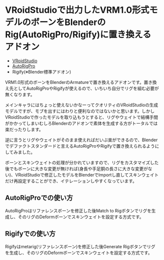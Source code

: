 # VRoidStudioで出力したVRM1.0形式モデルのボーンをBlenderのRig(AutoRigPro/Rigify)に置き換えるアドオン

- [VRoidStudio](https://vroid.com/studio)
- [AutoRigPro](https://blendermarket.com/products/auto-rig-pro)
- Rigify(※Blender標準アドオン)

VRM1.0形式のボーンをBlenderのArmatureで置き換えるアドオンです。置き換え先としてAutoRigProやRigifyが使えるので、いちいち自分でリグを組む必要が無くなります。

メインキャラにはちょっと使えないかなーってクオリティのVRoidStudioの生成モデルですが、モブを出すにはわりと便利なのではないかと思います。しかしVRoidStudioで作ったモデルを取り込もうとすると、リグやウェイトで結構手間がかかってしまいむしろBlenderのアドオンで素体を生成する方がトータルでは楽だったりします。

逆に言うとリグやウェイトがそのまま使えればだいぶ楽ができるので、Blenderでデファクトスタンダードと言えるAutoRigProやRigifyで置き換えられるようにしてみました。

ボーンとスキンウェイトの処理が分かれていますので、リグをカスタマイズした後でもボーンに大きな変更が無ければ(身長や手足胴の長さに大きな変更がない)、VRoidStudioで修正したモデルをBlenderでImportし直してスキンウェイトだけ再設定することができ、イテレーションしやすくなっています。

## AutoRigProでの使い方

AutoRigProはリファレンスボーンを修正した後Match to Rigボタンでリグを生成し、そのリグのDeformボーンでスキンウェイトを設定する方式です。


## Rigifyでの使い方

Rigifyはmetarig(リファレンスボーン)を修正した後Generate Rigボタンでリグを生成し、そのリグのDeformボーンでスキンウェイトを設定する方式です。

